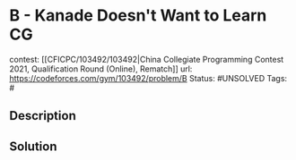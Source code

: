 # B - Kanade Doesn't Want to Learn CG

contest: [[CFICPC/103492/103492|China Collegiate Programming Contest 2021, Qualification Round (Online), Rematch]]
url: https://codeforces.com/gym/103492/problem/B
Status: #UNSOLVED
Tags: #

## Description

## Solution

